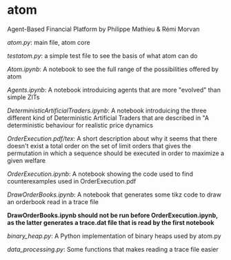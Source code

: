 # atom
Agent-Based Financial Platform
by Philippe Mathieu & Rémi Morvan

*atom.py*: main file, atom core

*testatom.py*: a simple test file to see the basis of what atom can do

*Atom.ipynb*: A notebook to see the full range of the possibilities offered by atom

*Agents.ipynb*: A notebook introduicing agents that are more "evolved" than simple ZITs

*DeterministicArtificialTraders.ipynb*: A notebook introduicing the three different kind of
Deterministic Artificial Traders that are described in "A deterministic behaviour for realistic price dynamics
  
*OrderExecution.pdf/tex*: A short description about why it seems that there doesn't exist a total order on the set of limit orders
  that gives the permutation in which a sequence should be executed in order to maximize a given welfare
  
*OrderExecution.ipynb*: A notebook showing the code used to find counterexamples used in OrderExecution.pdf

*DrawOrderBooks.ipynb*: A notebook that generates some tikz code to draw an orderbook read in a trace file

**DrawOrderBooks.ipynb should not be run before OrderExecution.ipynb, as the latter generates a trace.dat file that is 
read by the first notebook**


*binary_heap.py*: A Python implementation of binary heaps used by atom.py

*data_processing.py*: Some functions that makes reading a trace file easier
